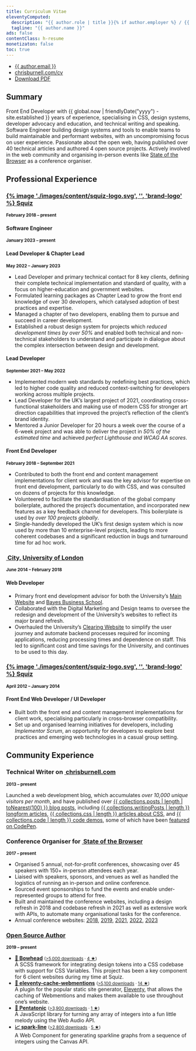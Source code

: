 ```yaml
---
title: Curriculum Vitae
eleventyComputed:
  description: "{{ author.role | title }}{% if author.employer %} / {{ author.employer.role | title }} at {{ author.employer.title }}{% endif %}"
  tagline: "{{ author.name }}"
ads: false
contentClass: h-resume
monetizaton: false
toc: true
---
```


<ul class=" [ cluster ] ">
    <li><!--email_off--><a href="mailto:{{ author.email }}">{{ author.email }}</a><!--/email_off--></li><li><a href="https://chrisburnell.com/cv/">chrisburnell.com/cv</a></li><li><a href="https://chrisburnell.com/cv.pdf">Download PDF</a></li>
</ul>

## Summary

Front End Developer with {{ global.now | friendlyDate("yyyy") - site.established }} years of experience, specialising in CSS, design systems, developer advocacy and education, and technical writing and speaking. Software Engineer building design systems and tools to enable teams to build maintainable and performant websites, with an uncompromising focus on user experience. Passionate about the open web, having published over 40 technical articles and authored 4 open source projects. Actively involved in the web community and organising in-person events like [State of the Browser](https://stateofthebrowser.com) as a conference organiser.

<h2 style="break-before: page;">Professional Experience</h2>

<div class=" [ space-between ] ">
    <h3><a href="https://squiz.net"><c-emoji>{% image './images/content/squiz-logo.svg', '', 'brand-logo' %}</c-emoji> Squiz</a></h3>
    <small><strong>February 2018 – present</strong></small>
</div>

<div class=" [ space-between ] ">
    <h4>Software Engineer</h4>
    <small><strong>January 2023 – present</strong></small>
</div>

<div class=" [ space-between ] ">
    <h4>Lead Developer & Chapter Lead</h4>
    <small><strong>May 2022 – January 2023</strong></small>
</div>

- Lead Developer and primary technical contact for 8 key clients, defining their complete technical implementation and standard of quality, with a focus on higher-education and government websites.
- Formulated learning packages as Chapter Lead to grow the front end knowledge of over 30 developers, which catalysed adoption of best practices and expertise.
- Managed a chapter of two developers, enabling them to pursue and succeed in career development.
- Established a robust design system for projects which *reduced development times by over 50%* and enabled both technical and non-technical stakeholders to understand and participate in dialogue about the complex intersection between design and development.

<div class=" [ space-between ] ">
    <h4>Lead Developer</h4>
    <small><strong>September 2021 – May 2022</strong></small>
</div>

- Implemented modern web standards by redefining best practices, which led to higher code quality and reduced context-switching for developers working across multiple projects.
- Lead Developer for the UK’s largest project of 2021, coordinating cross-functional stakeholders and making use of modern CSS for stronger art direction capabilities that improved the project’s reflection of the client’s brand identity.
- Mentored a Junior Developer for 20 hours a week over the course of a 6-week project and was able to deliver the project in *50% of the estimated time* and achieved *perfect Lighthouse and WCAG AA scores*.

<div class=" [ space-between ] ">
    <h4>Front End Developer</h4>
    <small><strong>February 2018 – September 2021</strong></small>
</div>

- Contributed to both the front end and content management implementations for client work and was the key advisor for expertise on front end development, particularly to do with CSS, and was consulted on dozens of projects for this knowledge.
- Volunteered to facilitate the standardisation of the global company boilerplate, authored the project’s documentation, and incorporated new features as a key feedback channel for developers. This boilerplate is used by *over 100 projects globally*.
- Single-handedly developed the UK’s first design system which is now used by more than 10 enterprise-level projects, leading to more coherent codebases and a significant reduction in bugs and turnaround time for ad hoc work.

<div class=" [ space-between ] ">
    <h3><a href="https://city.ac.uk"><c-emoji><img class="brand-logo" alt="" loading="lazy" decoding="async" src="/images/built/city-logo.png"></c-emoji> City, University of London</a></h3>
    <small><strong>June 2014 – February 2018</strong></small>
</div>

#### Web Developer

- Primary front end development advisor for both the University’s [Main Website](https://city.ac.uk) and [Bayes Business School](https://www.bayes.city.ac.uk/).
- Collaborated with the Digital Marketing and Design teams to oversee the redesign and development of the University’s websites to reflect its major brand refresh.
- Overhauled the University’s [Clearing Website](https://clearing.city.ac.uk/) to simplify the user journey and automate backend processes required for incoming applications, reducing processing times and dependence on staff. This led to significant cost and time savings for the University, and continues to be used to this day.

<div class=" [ space-between ] ">
    <h3><a href="https://squiz.net"><c-emoji>{% image './images/content/squiz-logo.svg', '', 'brand-logo' %}</c-emoji> Squiz</a></h3>
    <small><strong>April 2012 – January 2014</strong></small>
</div>

#### Front End Web Developer / UI Developer

- Built both the front end and content management implementations for client work, specialising particularly in cross-browser compatibility.
- Set up and organised learning initiatives for developers, including *Implementor Scrum*, an opportunity for developers to explore best practices and emerging web technologies in a casual group setting.

<h2 style="break-before: page;">Community Experience</h2>

<div class=" [ space-between ] ">
    <h3 class=" [ delta ] ">Technical Writer on <a href="https://chrisburnell.com/"><c-emoji><img class="brand-logo" alt="" loading="lazy" decoding="async" src="/images/raven.svg"></c-emoji> chrisburnell.com</a></h3>
    <small><strong>2013 – present</strong></small>
</div>

Launched a web development blog, which accumulates *over 10,000 unique visitors per month*, and have published over [{{ collections.posts | length | toNearest(100) }} blog posts](https://chrisburnell.com/posts/), including [{{ collections.writingPosts | length }} longform articles](https://chrisburnell.com/writing/), [{{ collections.css | length }} articles about CSS](https://chrisburnell.com/tag/css/), and [{{ collections.code | length }} code demos](https://chrisburnell.com/tag/css/), some of which have been [featured on CodePen](https://codepen.io/collection/hfqlg).

<div class=" [ space-between ] ">
    <h3 class=" [ delta ] ">Conference Organiser for <a href="https://stateofthebrowser.com" rel="external"><c-emoji><img class="brand-logo" alt="" loading="lazy" decoding="async" src="/images/built/sotb-logo.png"></c-emoji> State of the Browser</a></h3>
    <small><strong>2017 – present</strong></small>
</div>

- Organised 5 annual, not-for-profit conferences, showcasing over 45 speakers with 150+ in-person attendees each year.
- Liaised with speakers, sponsors, and venues as well as handled the logistics of running an in-person and online conference.
- Sourced event sponsorships to fund the events and enable under-represented groups to attend for free.
- Built and maintained the conference websites, including a design refresh in 2018 and codebase refresh in 2021 as well as extensive work with APIs, to automate many organisational tasks for the conference.
- Annual conference websites: [2018](https://2018.stateofthebrowser.com), [2019](https://2019.stateofthebrowser.com), [2021](https://2021.stateofthebrowser.com), [2022](https://2022.stateofthebrowser.com), [2023](https://2022.stateofthebrowser.com)

<div class=" [ space-between ] ">
    <h3 class=" [ delta ] "><a href="https://chrisburnell.com/projects/">Open Source Author</a></h3>
    <small><strong>2019 – present</strong></small>
</div>

- **[<c-emoji>🐋</c-emoji> Bowhead](https://chrisburnell.com/bowhead/)** <small>([>5,000 downloads](https://www.npmjs.com/package/@chrisburnell/bowhead) · [4 ★](https://github.com/chrisburnell/bowhead))</small><br>A SCSS framework for integrating design tokens into a CSS codebase with support for CSS Variables. This project has been a key component for 6 client websites during my time at Squiz.
- **[<c-emoji>💬</c-emoji> eleventy-cache-webmentions](https://chrisburnell.com/eleventy-cache-webmentions/)** <small>([>5,100 downloads](https://www.npmjs.com/package/@chrisburnell/eleventy-cache-webmentions) · [14 ★](https://github.com/chrisburnell/eleventy-cache-webmentions))</small><br>A plugin for the popular static site generator, [Eleventy](https://11ty.dev/), that allows the caching of Webmentions and makes them available to use throughout one’s website.
- **[<c-emoji>🎹</c-emoji> Pentatonic](https://chrisburnell.com/pentatonic/)** <small>([>3,900 downloads](https://www.npmjs.com/package/@chrisburnell/pentatonic) · [1 ★](https://github.com/chrisburnell/pentatonic))</small><br>A JavaScript library for turning any array of integers into a fun little melody using the Web Audio API.
- **[<c-emoji>📈</c-emoji> spark-line](https://chrisburnell.com/spark-line/)** <small>([>2,800 downloads](https://www.npmjs.com/package/@chrisburnell/spark-line) · [5 ★](https://github.com/chrisburnell/spark-line))</small><br>A Web Component for generating sparkline graphs from a sequence of integers using the Canvas API.
